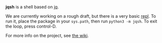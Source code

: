 **jqsh** is a shell based on [jq](http://stedolan.github.io/jq/).

We are currently working on a rough draft, but there is a very basic [repl](https://en.wikipedia.org/wiki/Read%E2%80%93eval%E2%80%93print_loop). To run it, place the package in your `sys.path`, then run `python3 -m jqsh`. To exit the loop, press control-D.

For more info on the project, see [the wiki](https://gitlab.com/jqsh/jqsh/wikis/home).
